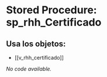 # Stored Procedure: sp_rhh_Certificado

## Usa los objetos:
- [[v_rhh_certificado]]

*No code available.*
